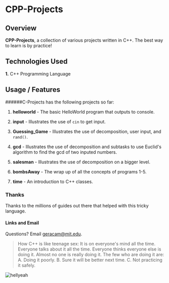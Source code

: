 # CPP-Projects

## Overview

**CPP-Projects**, a collection of various projects written in C++. The best way to learn is by practice!


## Technologies Used 

**1.** C++ Programming Language


## Usage / Features

######C-Projects has the following projects so far:

1.  **helloworld** - The basic HelloWorld program that outputs to console.

2.  **input** - Illustrates the use of `cin` to get input.

3.  **Guessing_Game** - Illustrates the use of decomposition, user input, and `rand()`.
 
4.  **gcd** - Illustrates the use of decomposition and subtasks to use Euclid's algorithm to find the gcd of two inputed numbers.

5.  **salesman** - Illustrates the use of decomposition on a bigger level.

6.  **bombsAway** - The wrap up of all the concepts of programs 1-5.

7. **time** - An introduction to C++ classes.



### Thanks

Thanks to the millions of guides out there that helped with this tricky language.

#### Links and Email

Questions? Email <geracam@mit.edu>. 


> How C++ is like teenage sex:
It is on everyone's mind all the time.
Everyone talks about it all the time.
Everyone thinks everyone else is doing it.
Almost no one is really doing it.
The few who are doing it are: A. Doing it poorly. B. Sure it will be better next time. C. Not practicing it safely.

![hellyeah](http://www.troll.me/images/x-all-the-things/learn-all-the-c.jpg)
